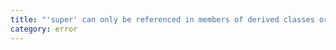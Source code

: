 ```yaml
---
title: "'super' can only be referenced in members of derived classes or object literal expressions."
category: error
---
```

